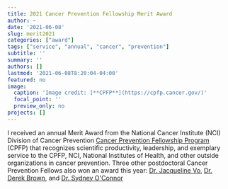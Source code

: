 ```yaml
---
title: 2021 Cancer Prevention Fellowship Merit Award
author: ~
date: '2021-06-08'
slug: merit2021
categories: ["award"]
tags: ["service", "annual", "cancer", "prevention"]
subtitle: ''
summary: ''
authors: []
lastmod: '2021-06-08T8:20:04-04:00'
featured: no
image: 
  caption: 'Image credit: [**CPFP**](https://cpfp.cancer.gov/)'
  focal_point: ''
  preview_only: no
projects: []
---
```


I received an annual Merit Award from the National Cancer Institute (NCI) Division of Cancer Prevention [Cancer Prevention Fellowship Program](https://cpfp.cancer.gov/) (CPFP) that recognizes scientific productivity, leadership, and
exemplary service to the CPFP, NCI, National Institutes of Health, and other outside organizations in cancer prevention. Three other postdoctoral Cancer Prevention Fellows also won an award this year: [Dr. Jacqueline Vo](https://orcid.org/0000-0001-8891-4437), [Dr. Derek Brown](https://orcid.org/0000-0001-8393-1713), and [Dr. Sydney O'Connor](https://orcid.org/0000-0003-0146-562X)
